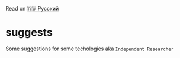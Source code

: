 Read on [🇷🇺 Русский](https://github.com/slnknrr/suggests/blob/main/readme.ru-RU.md)
# suggests
Some suggestions for some techologies aka `Independent Researcher`

